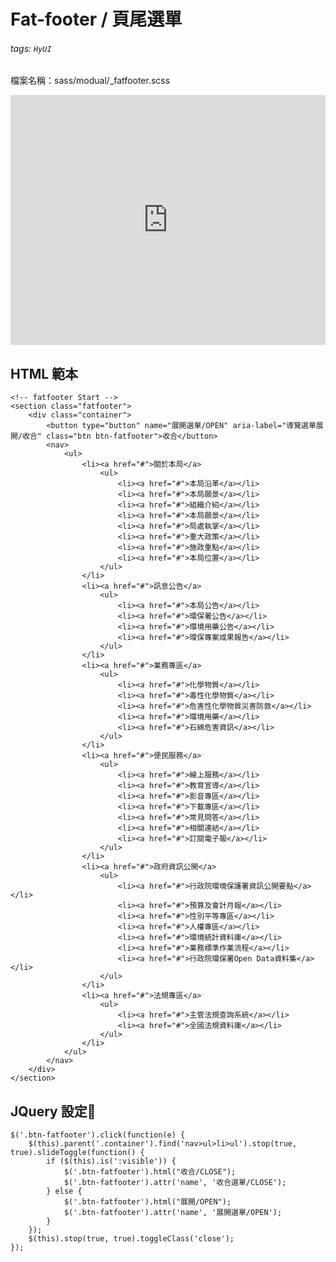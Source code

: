 # Fat-footer / 頁尾選單

###### tags: `HyUI`

檔案名稱：sass/modual/\_fatfooter.scss

<iframe height="400" style="width: 100%;" scrolling="no" title="Fat-footer / 頁尾選單" src="https://codepen.io/u00hyui/embed/dyNxVWr?height=265&theme-id=dark&default-tab=html,result" frameborder="no" loading="lazy" allowtransparency="true" allowfullscreen="true">
  See the Pen <a href='https://codepen.io/u00hyui/pen/dyNxVWr'>Fat-footer / 頁尾選單</a> by u00hyui
  (<a href='https://codepen.io/u00hyui'>@u00hyui</a>) on <a href='https://codepen.io'>CodePen</a>.
</iframe>

## HTML 範本

```htmlmixed=
<!-- fatfooter Start -->
<section class="fatfooter">
    <div class="container">
        <button type="button" name="展開選單/OPEN" aria-label="導覽選單展開/收合" class="btn btn-fatfooter">收合</button>
        <nav>
            <ul>
                <li><a href="#">關於本局</a>
                    <ul>
                        <li><a href="#">本局沿革</a></li>
                        <li><a href="#">本局願景</a></li>
                        <li><a href="#">組織介紹</a></li>
                        <li><a href="#">本局願景</a></li>
                        <li><a href="#">局處執掌</a></li>
                        <li><a href="#">重大政策</a></li>
                        <li><a href="#">施政重點</a></li>
                        <li><a href="#">本局位置</a></li>
                    </ul>
                </li>
                <li><a href="#">訊息公告</a>
                    <ul>
                        <li><a href="#">本局公告</a></li>
                        <li><a href="#">環保署公告</a></li>
                        <li><a href="#">環境用藥公告</a></li>
                        <li><a href="#">環保專案成果報告</a></li>
                    </ul>
                </li>
                <li><a href="#">業務專區</a>
                    <ul>
                        <li><a href="#">化學物質</a></li>
                        <li><a href="#">毒性化學物質</a></li>
                        <li><a href="#">危害性化學物質災害防救</a></li>
                        <li><a href="#">環境用藥</a></li>
                        <li><a href="#">石綿危害資訊</a></li>
                    </ul>
                </li>
                <li><a href="#">便民服務</a>
                    <ul>
                        <li><a href="#">線上服務</a></li>
                        <li><a href="#">教育宣導</a></li>
                        <li><a href="#">影音專區</a></li>
                        <li><a href="#">下載專區</a></li>
                        <li><a href="#">常見問答</a></li>
                        <li><a href="#">相關連結</a></li>
                        <li><a href="#">訂閱電子報</a></li>
                    </ul>
                </li>
                <li><a href="#">政府資訊公開</a>
                    <ul>
                        <li><a href="#">行政院環境保護署資訊公開要點</a></li>
                        <li><a href="#">預算及會計月報</a></li>
                        <li><a href="#">性別平等專區</a></li>
                        <li><a href="#">人權專區</a></li>
                        <li><a href="#">環境統計資料庫</a></li>
                        <li><a href="#">業務標準作業流程</a></li>
                        <li><a href="#">行政院環保署Open Data資料集</a></li>
                    </ul>
                </li>
                <li><a href="#">法規專區</a>
                    <ul>
                        <li><a href="#">主管法規查詢系統</a></li>
                        <li><a href="#">全國法規資料庫</a></li>
                    </ul>
                </li>
            </ul>
        </nav>
    </div>
</section>
```

## JQuery 設定:round_pushpin:

```javascript=
$('.btn-fatfooter').click(function(e) {
    $(this).parent('.container').find('nav>ul>li>ul').stop(true, true).slideToggle(function() {
        if ($(this).is(':visible')) {
            $('.btn-fatfooter').html("收合/CLOSE");
            $('.btn-fatfooter').attr('name', '收合選單/CLOSE');
        } else {
            $('.btn-fatfooter').html("展開/OPEN");
            $('.btn-fatfooter').attr('name', '展開選單/OPEN');
        }
    });
    $(this).stop(true, true).toggleClass('close');
});
```

<style>
.ui-infobar{
max-width:95%;
}
.markdown-body{
max-width:95%;
}
</style>
